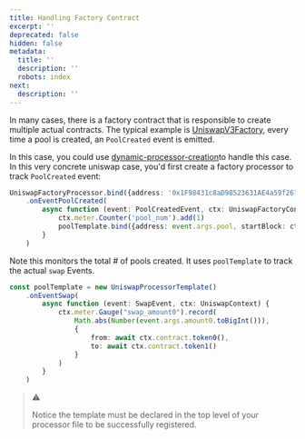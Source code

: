 ```yaml
---
title: Handling Factory Contract
excerpt: ''
deprecated: false
hidden: false
metadata:
  title: ''
  description: ''
  robots: index
next:
  description: ''
---
```

In many cases, there is a factory contract that is responsible to create multiple actual contracts. The typical example is [UniswapV3Factory](https://github.com/Uniswap/v3-core/blob/main/contracts/UniswapV3Factory.sol#L50), every time a pool is created, an `PoolCreated` event is emitted.

In this case, you could use [dynamic-processor-creation](dynamic-processor-creation "mention")to handle this case. In this very concrete uniswap case, you'd first create a factory processor to track `PoolCreated` event:

```typescript
UniswapFactoryProcessor.bind({address: '0x1F98431c8aD98523631AE4a59f267346ea31F984'})
    .onEventPoolCreated(
        async function (event: PoolCreatedEvent, ctx: UniswapFactoryContext) {
            ctx.meter.Counter('pool_num').add(1)
            poolTemplate.bind({address: event.args.pool, startBlock: ctx.blockNumber})
        }
    )
```

Note this monitors the total # of pools created. It uses `poolTemplate` to track the actual `swap` Events.

```typescript
const poolTemplate = new UniswapProcessorTemplate()
    .onEventSwap(
        async function (event: SwapEvent, ctx: UniswapContext) {
            ctx.meter.Gauge("swap_amount0").record(
                Math.abs(Number(event.args.amount0.toBigInt())),
                {
                    from: await ctx.contract.token0(),
                    to: await ctx.contract.token1()
                }
            )
        }
    )
```

> ⚠️
>
> Notice the template must be declared in the top level of your processor file to be successfully registered.